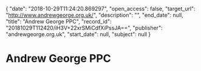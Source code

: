 {
  "date": "2018-10-29T11:24:20.869297", 
  "open_access": false, 
  "target_url": "http://www.andrewgeorge.org.uk/", 
  "description": "", 
  "end_date": null, 
  "title": "Andrew George PPC", 
  "record_id": "20181029T112420/iH3V+22xrSMiCdfXiPssJA==", 
  "publisher": "andrewgeorge.org.uk", 
  "start_date": null, 
  "subject": null
}

# Andrew George PPC

